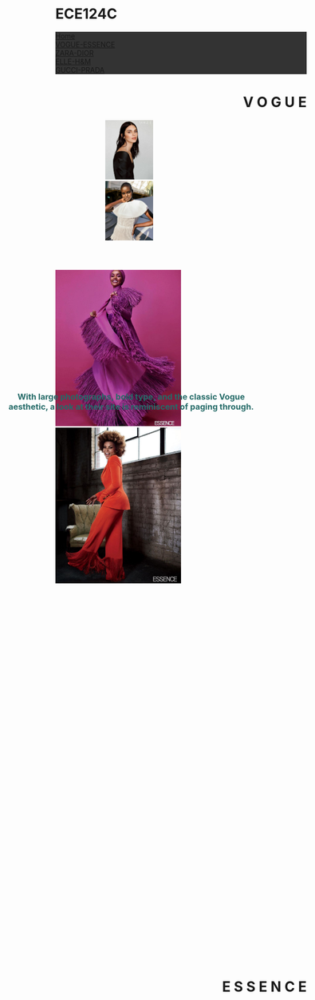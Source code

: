 # ECE124C
<!DOCTYPE html>
<html>
<head>
<title>VOGUE-ESSENCE</title>
<style>
.a{
   text-align:right;
}
.b{ 
   color:rgb(36, 106, 103);
   font-weight:bold;
   text-align:center;
   position:relative;
   top:300px;
   right:100px;
}
.c{
   float:right;
   position:relative;
   top:670px;
}

.g{
   position: absolute;
   left: 70%;
   top:130%;
   margin-left:0;
   margin-right: auto;
   display:block;
}
.n{
    text-align:center;
    position: relative;
    top: 1000px;
    right:700px;
}
body{
  background-image: url("x.jpg");
  background-repeat: no-repeat;
  background-size: 100% 100%;
  background-attachment: fixed;
}
.column {
  float: left;
  padding: 0px;
  position:relative;
  top:0px;
  left:100px;
}
.row1::after {
  content: "";
  clear: both;
  display: table;
  float:right;
  margin:0px;
}


.row::after {
  content: "";
  clear: both;
  display: table;
  float:left;
  margin:0px;
}
ul {
  list-style-type: none;
  margin: 0;
  padding: 0;
  overflow: hidden;
  background-color: #333;
}

li {
  float: left;
}

li a {
  display: inline-block;
  color: white;
  text-align: center;
  padding: 14px 16px;
  text-decoration: none;
}

li a:hover {
  background-color: #111;
}

.active {
  background-color: pink;
}
</style>
</head>
<body>

<ul>
  <li><a href="file:///C:/Users/Yara.PASSANTOTA.000/Desktop/project/y.html" class="active">Home</a></li>
  <li><a href="file:///C:/Users/Yara.PASSANTOTA.000/Desktop/project/VOGUE-ESSENCE.html">VOGUE-ESSENCE</a></li>
  <li><a href="file:///C:/Users/Yara.PASSANTOTA.000/Desktop/project/ZARA-DIOR.html">ZARA-DIOR</a></li>
  <li><a href="file:///C:/Users/Yara.PASSANTOTA.000/Desktop/project/ELLE-H&M.html">ELLE-H&M</a></li>
  <li><a href="file:///C:/Users/Yara.PASSANTOTA.000/Desktop/project/GUCCI-PRADA.html">GUCCI-PRADA</a></li>
</ul>
<h1 class="a">V O G U E</h1>
<div class="row">
  <div class="column">
    <img src="k.jpg" alt="Kendell" style="width:19%">
  </div>
  <div class="column">
    <img src="ll.jpg" alt="Adut" style="width:19%">
  </div>
</div>
<h3 class="b">With large photographs, bold type, and the classic Vogue aesthetic, 
a look at their site is reminiscent of paging through.</h3>
<div calss="row1">
 <div class="g">
   <img src="hh.jpg" style="width:50%" />

   <img src="t.jpg" style="width:50%" />
 </div>
</div>
<h3 class="n">Essence is a monthly lifestyle magazine covering <br>
fashion, beauty, entertainment, and culture.</h3>
<h1 class="c">E S S E N C E</h1>
</body>
</html>
